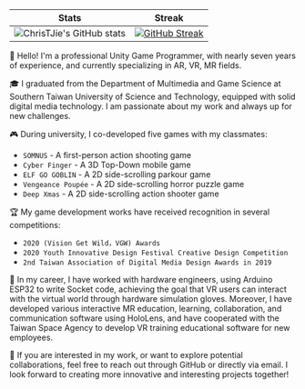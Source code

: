| Stats | Streak |
| :-: | :-: |
| ![ChrisTJie's GitHub stats](https://github-readme-stats.vercel.app/api?username=ChrisTJie&theme=radical&show_icons=true&hide_border=true&border_radius=5&count_private=true) | [![GitHub Streak](https://streak-stats.demolab.com?user=ChrisTJie&theme=radical&hide_border=true&border_radius=5)](https://git.io/streak-stats) |

👋 Hello!
I'm a professional Unity Game Programmer, with nearly seven years of experience, and currently specializing in AR, VR, MR fields.

🎓 I graduated from the Department of Multimedia and Game Science at Southern Taiwan University of Science and Technology, equipped with solid digital media technology. I am passionate about my work and always up for new challenges.

🎮 During university, I co-developed five games with my classmates:

- `SOMNUS` - A first-person action shooting game
- `Cyber Finger` - A 3D Top-Down mobile game
- `ELF GO GOBLIN` - A 2D side-scrolling parkour game
- `Vengeance Poupée` - A 2D side-scrolling horror puzzle game
- `Deep Xmas` - A 2D side-scrolling action shooter game

🏆 My game development works have received recognition in several competitions:

- `2020 (Vision Get Wild，VGW) Awards`
- `2020 Youth Innovative Design Festival Creative Design Competition`
- `2nd Taiwan Association of Digital Media Design Awards in 2019`

💼 In my career, I have worked with hardware engineers, using Arduino ESP32 to write Socket code, achieving the goal that VR users can interact with the virtual world through hardware simulation gloves. Moreover, I have developed various interactive MR education, learning, collaboration, and communication software using HoloLens, and have cooperated with the Taiwan Space Agency to develop VR training educational software for new employees.

🔭 If you are interested in my work, or want to explore potential collaborations, feel free to reach out through GitHub or directly via email. I look forward to creating more innovative and interesting projects together!

<!--
### Hi there 👋

**ChrisTJie/ChrisTJie** is a ✨ _special_ ✨ repository because its `README.md` (this file) appears on your GitHub profile.

Here are some ideas to get you started:

- 🔭 I’m currently working on ...
- 🌱 I’m currently learning ...
- 👯 I’m looking to collaborate on ...
- 🤔 I’m looking for help with ...
- 💬 Ask me about ...
- 📫 How to reach me: ...
- 😄 Pronouns: ...
- ⚡ Fun fact: ...
-->
